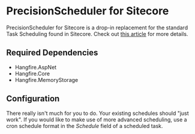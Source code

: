 # PrecisionScheduler for Sitecore

PrecisionScheduler for Sitecore is a drop-in replacement for the standard Task Scheduling found in Sitecore. Check out [this article](https://michaellwest.blogspot.com/2022/08/replacement-task-scheduler-for-sitecore.html) for more details.

## Required Dependencies

* Hangfire.AspNet
* Hangfire.Core
* Hangfire.MemoryStorage

## Configuration

There really isn't much for you to do. Your existing schedules should "just work". If you would like to make use of more advanced scheduling, use a cron schedule format in the _Schedule_ field of a scheduled task.
